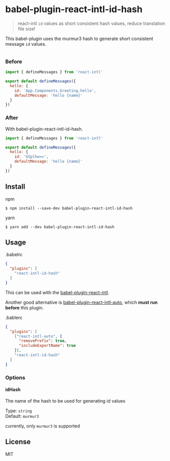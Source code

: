# babel-plugin-react-intl-id-hash

> react-intl `id` values as short consistent hash values, reduce translation file size!

This babel-plugin uses the murmur3 hash to generate short consistent message `id` values.

```json

```

### Before

```js
import { defineMessages } from 'react-intl'

export default defineMessages({
  hello: {
    id: 'App.Components.Greeting.hello',
    defaultMessage: 'hello {name}'
  }
})
```

### After

With babel-plugin-react-intl-id-hash.

```js
import { defineMessages } from 'react-intl'

export default defineMessages({
  hello: {
    id: 'GSplhw==',
    defaultMessage: 'hello {name}'
  }
})
```

## Install

npm

```
$ npm install --save-dev babel-plugin-react-intl-id-hash
```

yarn

```
$ yarn add --dev babel-plugin-react-intl-id-hash
```

## Usage

.babelrc

```json
{
  "plugins": [
    "react-intl-id-hash"
  ]
}
```

This can be used with the [babel-plugin-react-intl](https://github.com/yahoo/babel-plugin-react-intl).

Another good alternative is [babel-plugin-react-intl-auto](https://github.com/akameco/babel-plugin-react-intl-auto), which **must run before** this plugin.

.bablerc

```json
{
  "plugins": [
    ["react-intl-auto", {
      "removePrefix": true,
      "includeExportName": true
    }],
    "react-intl-id-hash"
  ]
}
```

### Options

#### idHash

The name of the hash to be used for generating id values

Type: `string` <br>
Default: `murmur3`

currently, only `murmur3` is supported

## License

MIT
